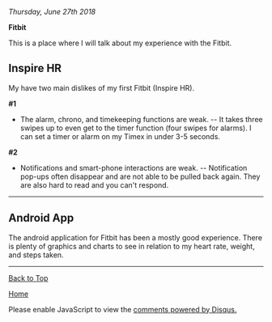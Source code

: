 <i> Thursday, June 27th 2018 </i>

<b> Fitbit </b>

This is a place where I will talk about my experience with the Fitbit.

## Inspire HR

My have two main dislikes of my first Fitbit (Inspire HR).

<b> #1 </b>
- The alarm, chrono, and timekeeping functions are weak.
-- It takes three swipes up to even get to the timer function (four swipes for alarms). I can set a timer or alarm on my Timex in under 3-5 seconds.

<b> #2 </b>
- Notifications and smart-phone interactions are weak.
-- Notification pop-ups often disappear and are not able to be pulled back again. They are also hard to read and you can't respond.

* * *

## Android App

The android application for Fitbit has been a mostly good experience. There is plenty of graphics and charts to see in relation to my heart rate, weight, and steps taken.

* * *


<a href="https://shea08.github.io/fitbit">Back to Top</a>

[Home](./)

<div id="disqus_thread"></div>
<script>

/**
*  RECOMMENDED CONFIGURATION VARIABLES: EDIT AND UNCOMMENT THE SECTION BELOW TO INSERT DYNAMIC VALUES FROM YOUR PLATFORM OR CMS.
*  LEARN WHY DEFINING THESE VARIABLES IS IMPORTANT: https://disqus.com/admin/universalcode/#configuration-variables*/
/*
var disqus_config = function () {
this.page.url = "https://shea08.github.io/fitbit";  // Replace PAGE_URL with your page's canonical URL variable
this.page.identifier = "/fitbitr/"; // Replace PAGE_IDENTIFIER with your page's unique identifier variable
};
*/
(function() { // DON'T EDIT BELOW THIS LINE
var d = document, s = d.createElement('script');
s.src = 'https://shea08.disqus.com/embed.js';
s.setAttribute('data-timestamp', +new Date());
(d.head || d.body).appendChild(s);
})();
</script>
<noscript>Please enable JavaScript to view the <a href="https://disqus.com/?ref_noscript">comments powered by Disqus.</a></noscript>
                            

 
